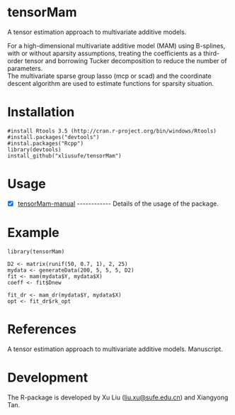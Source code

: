 # tensorMam
 A tensor estimation approach to multivariate additive models.
 
  For a high-dimensional multivariate additive model (MAM) using B-splines, with or without aparsity assumptions, 
  treating the coefficients as a third-order tensor and borrowing Tucker decomposition to reduce the number of parameters.  
  The multivariate sparse group lasso (mcp or scad) and the coordinate descent algorithm are used to estimate
  functions for sparsity situation.
# Installation

    #install Rtools 3.5 (http://cran.r-project.org/bin/windows/Rtools)
    #install.packages("devtools")
    #instal.packages("Rcpp")
    library(devtools)
    install_github("xliusufe/tensorMam")

# Usage

   - [x] [tensorMam-manual](https://github.com/xliusufe/tensorMam/blob/master/inst/tensorMam-manual.pdf) ------------ Details of the usage of the package.
# Example

    library(tensorMam)

    D2 <- matrix(runif(50, 0.7, 1), 2, 25)
    mydata <- generateData(200, 5, 5, 5, D2)    
    fit <- mam(mydata$Y, mydata$X)
    coeff <- fit$Dnew
    
    fit_dr <- mam_dr(mydata$Y, mydata$X)
    opt <- fit_dr$rk_opt
 
 # References
A tensor estimation approach to multivariate additive models. Manuscript.

# Development
The R-package is developed by Xu Liu (liu.xu@sufe.edu.cn) and Xiangyong Tan.
